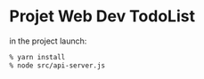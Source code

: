 # Projet Web Dev TodoList

in the project launch:

```zsh
% yarn install
% node src/api-server.js
```
